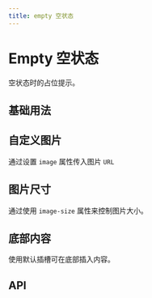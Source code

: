 ```yaml
---
title: empty 空状态
---
```


# Empty 空状态

<leadInto name="KEmpty" />

空状态时的占位提示。

## 基础用法

<demo path="./def.vue" />

## 自定义图片

通过设置 `image` 属性传入图片 `URL`

<demo path="./customizeEmpty.vue" />

## 图片尺寸

通过使用 `image-size` 属性来控制图片大小。

<demo path="./emptySize.vue" />

## 底部内容

使用默认插槽可在底部插入内容。

<demo path="./emptyBottom.vue" />

## API

<API src="./empty.json" lang="zh"></API>